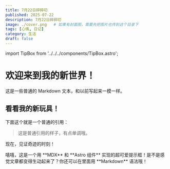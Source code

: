 ```yaml
---
title: 7月22日碎碎叨
published: 2025-07-22
description: 7月22日碎碎叨
image: ./cover.png   # 如果有封面图，需要先把图片也传到这个目录下
tags: [心情, 日记]
category: 生活
draft: false
---
```

 
 import TipBox from '../../../components/TipBox.astro';

# 欢迎来到我的新世界！

这是一些普通的 Markdown 文本，和以前写起来一模一样。

## 看看我的新玩具！

下面这个就是一个普通的引用：
> 这是普通引用的样子，有点单调哦。

现在，见证奇迹的时刻！

<TipBox>
  嘻嘻，这是一个用 **MDX** 和 **Astro 组件** 实现的超可爱提示框！是不是感觉文章都变得生动起来了？你还可以在里面用 **Markdown** 语法哦！
</TipBox>